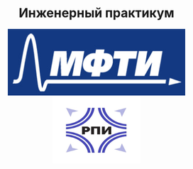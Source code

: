 <h1 align="center">Инженерный практикум</h1>

  
<p align="center"> <img src="logo.jpg" alt="logo" height = "150" width="400"/> <img src="logo_2.jpg" alt="logo_2" height = "150" width="200"/>

